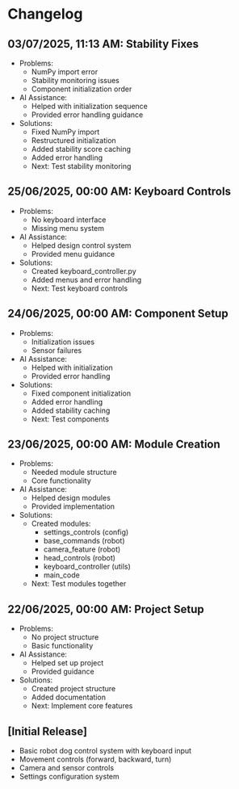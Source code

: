 # Changelog

## 03/07/2025, 11:13 AM: Stability Fixes
- Problems:
  - NumPy import error
  - Stability monitoring issues
  - Component initialization order
- AI Assistance:
  - Helped with initialization sequence
  - Provided error handling guidance
- Solutions:
  - Fixed NumPy import
  - Restructured initialization
  - Added stability score caching
  - Added error handling
  - Next: Test stability monitoring

## 25/06/2025, 00:00 AM: Keyboard Controls
- Problems:
  - No keyboard interface
  - Missing menu system
- AI Assistance:
  - Helped design control system
  - Provided menu guidance
- Solutions:
  - Created keyboard_controller.py
  - Added menus and error handling
  - Next: Test keyboard controls

## 24/06/2025, 00:00 AM: Component Setup
- Problems:
  - Initialization issues
  - Sensor failures
- AI Assistance:
  - Helped with initialization
  - Provided error handling
- Solutions:
  - Fixed component initialization
  - Added error handling
  - Added stability caching
  - Next: Test components

## 23/06/2025, 00:00 AM: Module Creation
- Problems:
  - Needed module structure
  - Core functionality
- AI Assistance:
  - Helped design modules
  - Provided implementation
- Solutions:
  - Created modules:
    * settings_controls (config)
    * base_commands (robot)
    * camera_feature (robot)
    * head_controls (robot)
    * keyboard_controller (utils)
    * main_code
  - Next: Test modules together

## 22/06/2025, 00:00 AM: Project Setup
- Problems:
  - No project structure
  - Basic functionality
- AI Assistance:
  - Helped set up project
  - Provided guidance
- Solutions:
  - Created project structure
  - Added documentation
  - Next: Implement core features

## [Initial Release]
- Basic robot dog control system with keyboard input
- Movement controls (forward, backward, turn)
- Camera and sensor controls
- Settings configuration system
